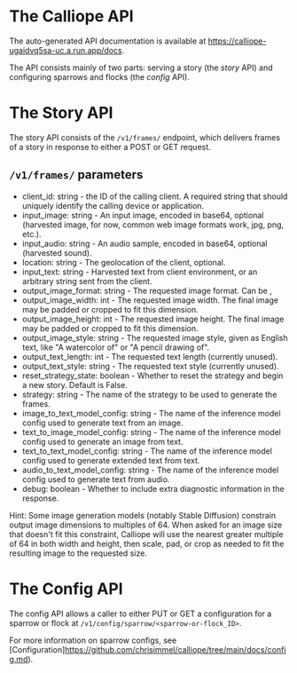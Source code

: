# The Calliope API

The auto-generated API documentation is available at https://calliope-ugaidvq5sa-uc.a.run.app/docs.

The API consists mainly of two parts: serving a story (the _story_ API) and configuring sparrows and
flocks (the _config_ API).

# The Story API
The story API consists of the `/v1/frames/` endpoint, which delivers frames of a story in response
to either a POST or GET request.

## `/v1/frames/` parameters

* client_id: string - the ID of the calling client. A required string that should uniquely identify the calling device or application.
* input_image: string - An input image, encoded in base64, optional (harvested image, for now, common web image formats work, jpg, png, etc.).
* input_audio: string - An audio sample, encoded in base64, optional (harvested sound).
* location: string - The geolocation of the client, optional.
* input_text: string - Harvested text from client environment, or an arbitrary string sent from the client.
* output_image_format: string - The requested image format. Can be ,
* output_image_width: int - The requested image width. The final image may be padded or cropped to fit this dimension.
* output_image_height: int - The requested image height. The final image may be padded or cropped to fit this dimension.
* output_image_style: string - The requested image style, given as English text, like "A watercolor of" or "A pencil drawing of".
* output_text_length: int - The requested text length (currently unused).
* output_text_style: string - The requested text style (currently unused).
* reset_strategy_state: boolean - Whether to reset the strategy and begin a new story. Default is False.
* strategy: string - The name of the strategy to be used to generate the frames.
* image_to_text_model_config: string - The name of the inference model config used to generate text from an image.
* text_to_image_model_config: string - The name of the inference model config used to generate an image from text. 
* text_to_text_model_config: string -  The name of the inference model config used to generate extended text from text.
* audio_to_text_model_config: string - The name of the inference model config used to generate text from audio.
* debug: boolean - Whether to include extra diagnostic information in the response.

Hint: Some image generation models (notably Stable Diffusion) constrain output image dimensions to multiples of 64.
When asked for an image size that doesn't fit this constraint, Calliope will use the nearest greater multiple of 64
in both width and height, then scale, pad, or crop as needed to fit the resulting image to the requested size.

# The Config API
The config API allows a caller to either PUT or GET a configuration for a sparrow or flock at
`/v1/config/sparrow/<sparrow-or-flock_ID>`.

For more information on sparrow configs, see [Configuration]https://github.com/chrisimmel/calliope/tree/main/docs/config.md).